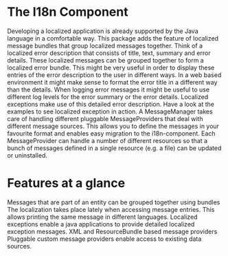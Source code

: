 # The I18n Component
Developing a localized application is already supported by the Java language in a comfortable way. This package adds the feature of localized message bundles that group localized messages together. Think of a localized error description that consists of title, text, summary and error details. These localized messages can be grouped together to form a localized error bundle.
This might be very useful in order to display these entries of the error description to the user in different ways. In a web based environment it might make sense to format the error title in a different way than the details. When logging error messages it might be useful to use different log levels for the error summary or the error details.
Localized exceptions make use of this detailed error description. Have a look at the examples to see localized exception in action.
A MessageManager takes care of handling different pluggable MessageProviders that deal with different message sources. This allows you to define the messages in your favourite format and enables easy migration to the i18n-component.
Each MessageProvider can handle a number of different resources so that a bunch of messages defined in a single resource (e.g. a file) can be updated or uninstalled.

# Features at a glance
Messages that are part of an entity can be grouped together using bundles
The localization takes place lately when accessing message entries. This allows printing the same message in different languages.
Localized exceptions enable a java applications to provide detailed localized exception messages.
XML and ResourceBundle based message providers
Pluggable custom message providers enable access to existing data sources.
